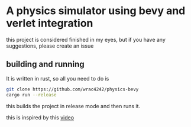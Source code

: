 # A physics simulator using bevy and verlet integration  

this project is considered finished in my eyes, but if you have any suggestions, please create an issue

## building and running

It is written in rust, so all you need to do is

```bash
git clone https://github.com/wrac4242/physics-bevy
cargo run --release
```

this builds the project in release mode and then runs it.

this is inspired by this [video](https://www.youtube.com/watch?v=lS_qeBy3aQI)
